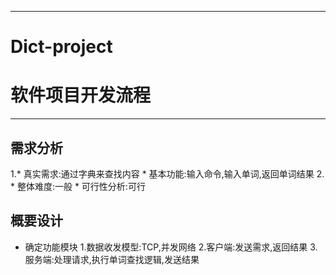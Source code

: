 ***********************************
# **Dict-project**
# **软件项目开发流程**
***********************************
## **需求分析**
   1.* 真实需求:通过字典来查找内容
     * 基本功能:输入命令,输入单词,返回单词结果
   2. * 整体难度:一般
      * 可行性分析:可行

## **概要设计**
   * 确定功能模块
      1.数据收发模型:TCP,并发网络
      2.客户端:发送需求,返回结果
      3.服务端:处理请求,执行单词查找逻辑,发送结果

##
   




